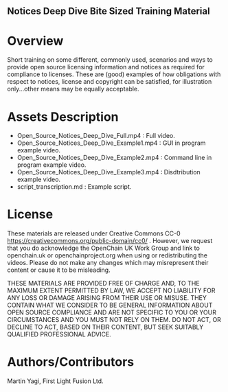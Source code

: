 ## Notices Deep Dive Bite Sized Training Material

# Overview
Short training on some different, commonly used, scenarios and ways to provide open source licensing information and notices as required for compliance to licenses. These are (good) examples of how obligations with respect to notices, license and copyright can be satisfied, for illustration only...other means may be equally acceptable.


# Assets Description

- Open_Source_Notices_Deep_Dive_Full.mp4 : Full video.
- Open_Source_Notices_Deep_Dive_Example1.mp4 : GUI in program example video.
- Open_Source_Notices_Deep_Dive_Example2.mp4 : Command line in program example video.
- Open_Source_Notices_Deep_Dive_Example3.mp4 : Disdtribution example video.
- script_transcription.md : Example script.

# License
These materials are released under Creative Commons CC-0 https://creativecommons.org/public-domain/cc0/ . However, we request that you do acknowledge the OpenChain UK Work Group and link to openchain.uk or openchainproject.org when using or redistributing the videos. Please do not make any changes which may misrepresent their content or cause it to be misleading. 

THESE MATERIALS ARE PROVIDED FREE OF CHARGE AND, TO THE MAXIMUM EXTENT PERMITTED BY LAW, WE ACCEPT NO LIABILITY FOR ANY LOSS OR DAMAGE ARISING FROM THEIR USE OR MISUSE. THEY CONTAIN WHAT WE CONSIDER TO BE GENERAL INFORMATION ABOUT OPEN SOURCE COMPLIANCE AND ARE NOT SPECIFIC TO YOU OR YOUR CIRCUMSTANCES AND YOU MUST NOT RELY ON THEM. DO NOT ACT, OR DECLINE TO ACT, BASED ON THEIR CONTENT, BUT SEEK SUITABLY QUALIFIED PROFESSIONAL ADVICE. 

# Authors/Contributors
Martin Yagi, First Light Fusion Ltd.

